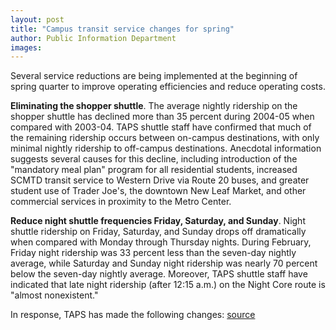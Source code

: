 ```yaml
---
layout: post
title: "Campus transit service changes for spring"
author: Public Information Department
images:
---
```


Several service reductions are being implemented at the beginning of spring quarter to improve operating efficiencies and reduce operating costs.   

**Eliminating the shopper shuttle**. The average nightly ridership on the shopper shuttle has declined more than 35 percent during 2004-05 when compared with 2003-04. TAPS shuttle staff have confirmed that much of the remaining ridership occurs between on-campus destinations, with only minimal nightly ridership to off-campus destinations. Anecdotal information suggests several causes for this decline, including introduction of the "mandatory meal plan" program for all residential students, increased SCMTD transit service to Western Drive via Route 20 buses, and greater student use of Trader Joe's, the downtown New Leaf Market, and other commercial services in proximity to the Metro Center.  

**Reduce night shuttle frequencies Friday, Saturday, and Sunday**. Night shuttle ridership on Friday, Saturday, and Sunday drops off dramatically when compared with Monday through Thursday nights. During February, Friday night ridership was 33 percent less than the seven-day nightly average, while Saturday and Sunday night ridership was nearly 70 percent below the seven-day nightly average. Moreover, TAPS shuttle staff have indicated that late night ridership (after 12:15 a.m.) on the Night Core route is "almost nonexistent."

In response, TAPS has made the following changes:
[source](http://www1.ucsc.edu/currents/04-05/03-14/brief-transit.asp "Permalink to brief-transit")
